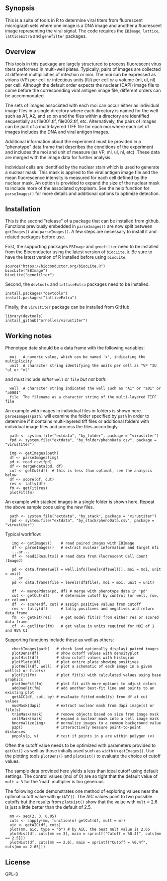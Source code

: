 ## Synopsis
This is a suite of tools in R to determine viral titers from fluorescent micrograph sets where one image is a DNA image and another a fluorescent image representing the viral signal. The code requires the `EBImage`, `lattice`, `latticeExtra` and `genefilter` packages.

## Overview
This tools in this package are largely structured to process fluorescent virus titers performed in multi-well plates. Typically, pairs of images are collected at different multiplicities of infection or moi. The moi can be expressed as virions (VP) per cell *or* infectious units (IU) per cell *or* a volume (ml, ul, nl) per cell. Although the default order expects the nuclear (DAPI) image file to come before the corresponding viral antigen image file, different orders can be accommodated.

The sets of images associated with each moi can occur either as individual image files in a single directory where each directory is named for the well such as A1, A2, and so on and the files within a directory are identified sequentially as file001.tif, file002.tif, etc. Alternatively, the pairs of images can be part of a multi-layered TIFF file for each moi where each set of images includes the DNA and viral antigen images.

Additional information about the experiment must be provided in a "phenotype" data frame that describes the conditions of the experiment and includes the moi and unit of measure (as VP,  ml, ul, nl, etc). These data are merged with the image data for further analysis.

Individual cells are identified by the nuclear stain which is used to generate a nuclear mask. This mask is applied to the viral antigen image file and the mean fluorescence intensity is measured for each cell defined by the nuclear mask. An option is provided to expand the size of the nuclear mask to include more of the associated cytoplasm. See the help function for `parseImages()` for more details and additional options to optimize detection. 

## Installation
This is the second "release" of a package that can be installed from github. Functions previously embedded in `parseImages()` are now split between `getImages()` and `parseImages()`. A few steps are necessary to install it and related packages before use.

First, the supporting packages `EBImage` and `genefilter` need to be installed from the Bioconductor using the latest version of `biocLite.R`. Be sure to have the latest version of R installed before using `biocLite`.
```
source("https://bioconductor.org/biocLite.R")
biocLite("EBImage")
biocLite("genefilter")
```
Second, the `devtools` and `latticeExtra` packages need to be installed.
```
install.packages("devtools")
install.packages("latticeExtra")
```
Finally, the `virustiter` package can be installed from GitHub.
```
library(devtools)
install_github("ornelles/virustiter")
```

## Working notes
Phenotype date should be a data frame with the following variables:
```
  moi   A numeric value, which can be named 'x', indicating the multiplicity
  unit  A character string identifying the units per cell as "VP "IU "ul or "ml"
```
and must include *either* `well` *or* `file` *but not both*:
```
  well  A character string indicated the well such as "A1" or "a01" or "a0001"
  file	The filename as a character string of the multi-layered TIFF file
```
An example with images in individual files in folders is shown here. `parseImages(path)` will examine the folder specified by `path` in order to determine if it contains multi-layered tiff files or additional folders with individual image files and process the files accordingly. 
```
  path <- system.file("extdata", "by_folder", package = "virustiter")
  fpd <- system.file("extdata", "by_folder/phenoData.csv", package = "virustiter")
  
  img <- getImages(path)
  df <- parseImages(img)
  pd <- read.csv(fpd)
  df <- mergePdata(pd, df)
  cut <- getCut(df)  # this is less than optimal, see the analysis below
  df <- score(df, cut)
  res <- tally(df)
  fm <- getFit(res)
  plotFit(fm)
```
An example with stacked images in a single folder is shown here. Repeat the above sample code using the new files.
```
  path <- system.file("extdata", "by_stack", package = "virustiter")
  fpd <- system.file("extdata", "by_stack/phenoData.csv", package = "virustiter")
```
Typical workflow:
```
   img <- getImages()    # read paired images with EBImage
   df <- parseImages()   # extract nuclear information and target mfi
   ...or...
   df <- readIJResults() # read data from Fluorescent Cell Count (ImageJ)

   pd <- data.frame(well = well.info(levels(df$well)), moi = moi, unit = unit)
   ...or...
   pd <- data.frame(file = levels(df$file), moi = moi, unit = unit)

   df  <- mergePdata(pd, df) # merge with phenotype data in 'pd'
   cut <- getCut(df)     # determine cutoff by control (or well, row, or column)
   df  <- score(df, cut) # assign positive values from cutoff
   res <- tally(df)      # tally positives and negatives and return data.frame
   fm  <- getFit(res)    # get model fit(s) from either res or scored data frame
   cf  <- getTiter(fm)   # get value in units required for MOI of 1 and 95% CI
```
Supporting functions include these as well as others:
```
   checkImages(path)   # check (and optionally display) paired images
   plotDens(df)        # show cutoff values with densityplot 
   plotHist(df)        # show cutoff values with histogram
   plotPlate(df)       # plot entire plate showing positives
   plotWell(df, well)  # plot a schematic of each image in a given well(s) or file(s)
   plotFit(fm)         # plot fit(s) with calculated values using base graphics
   plotOneFit(fm)      # plot fit with more options to adjust colors
   addOneFit(fm)       # add another best-fit line and points to an existing plot
   getAIC(df, cut, by) # evaluate fitted model(s) from df at cut values
   nucMask(dapi)       # extract nuclear mask from dapi image(s) or file(s)
   trimMask(mask)      # remove objects based on size from image mask
   cellMask(mask)      # expand a nuclear mask into a cell image mask
   bnormalize(img)     # normalize images to a common background value
   p2p()               # interactively measure point-to-point distances
   pnpoly(p, v)        # test if points in p are within polygon (v)
```
Often the cutoff value needs to be optimized with parameters provided to `getCut()` as well as those initially used such as `width` in `getImages()`. Use the plotting tools `plotDens()` and `plotHist()` to evaluate the choice of cutoff values.

The sample data provided here yields a less than ideal cutoff using default settings. The control values (moi of 0) are so tight that the default value of `mult = 3` for the 'mad' multiplier is too generous.

The following code demonstrates one method of exploring values near the optimal cutoff value with `getAIC()`. The AIC values point to two possible cutoffs but the results from `plotHist()` show that the value with `mult` = 2.6 is just a little better than the default of 2.5.
```
  mm <- seq(2, 3, 0.05)
  cuts <- sapply(mm, function(m) getCut(df, mult = m))
  aic <- getAIC(df, cuts)
  plot(mm, aic, type = "b")	# by AIC, the best mult value is 2.65
  plotHist(df, cuts[mm == 3], main = sprintf("Cutoff = %0.4f", cuts[mm == 2.5]))
  plotHist(df, cuts[mm == 2.6], main = sprintf("Cutoff = %0.4f", cuts[mm == 2.65]))
```  
## License
GPL-3

